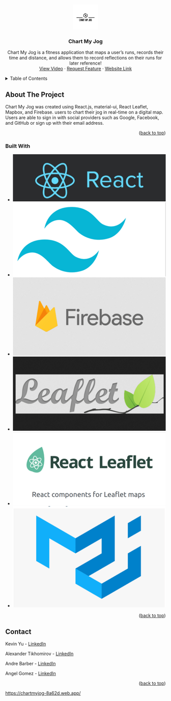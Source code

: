 <a name="readme-top"></a>

<!-- PROJECT LOGO -->
<br />
<div align="center">
  <a href="https://github.com/KYu-2468/netflixk">
    <img src="./src/Images/ChartMyJog.png" alt="Logo" width="80" height="80">
  </a>

  <h3 align="center">Chart My Jog</h3>

  <p align="center">
    Chart My Jog is a fitness application that maps a user’s runs, records their time and distance, and allows them to record reflections on their runs for later reference!
    <br />
    <a href="https://www.youtube.com/watch?v=dmplVct15V8">View Video</a>
    ·
    <a href="https://github.com/KYu-2468/netflixk/issues">Request Feature</a>
    ·
    <a href="https://main.dk22od2tuez03.amplifyapp.com">Website Link</a>
  </p>
</div>

<!-- TABLE OF CONTENTS -->
<details>
  <summary>Table of Contents</summary>
  <ol>
    <li>
      <a href="#about-the-project">About The Project</a>
      <ul>
        <li><a href="#built-with">Built With</a></li>
      </ul>
    </li>
    <li><a href="#contact">Contact</a></li>
  </ol>
</details>

<!-- ABOUT THE PROJECT -->

## About The Project

Chart My Jog was created using React.js, material-ui, React Leaflet, Mapbox, and Firebase. users to chart their jog in real-time on a digital map. Users are able to sign in with social providers such as Google, Facebook, and GitHub or sign up with their email address.

<!-- [![NetflixK][product-screenshot]](https://main.dk22od2tuez03.amplifyapp.com/)

[![NetflixK][product-screenshot2]](https://main.dk22od2tuez03.amplifyapp.com/)

[![NetflixK][product-screenshot3]](https://main.dk22od2tuez03.amplifyapp.com/) -->

<p align="right">(<a href="#readme-top">back to top</a>)</p>

### Built With

- [![React][react.js]][react-url]
- [![Tailwind][tailwind.js]][tailwind-url]
- [![Firebase][firebase]][firebase-url]
- [![Leaflet][leaflet]][leaflet-url]
- [![React-Leaflet][reactleaflet]][reactleaflet-url]
- [![MaterialUI][mui]][mui-url]

<p align="right">(<a href="#readme-top">back to top</a>)</p>

<!-- CONTACT -->

## Contact

Kevin Yu - [LinkedIn](https://www.linkedin.com/in/kevinyu2468/)

Alexander Tikhomirov - [LinkedIn](www.linkedin.com/in/alexander-a-tikhomirov/)

Andre Barber - [LinkedIn](www.linkedin.com/in/andreb2021/)

Angel Gomez - [LinkedIn](www.linkedin.com/in/angel-gomez-b8b369192/)

<p align="right">(<a href="#readme-top">back to top</a>)</p>

<!-- MARKDOWN LINKS & IMAGES -->

[product-screenshot]: images/NetflixK.png
[product-screenshot2]: images/Netflixk-2.png
[product-screenshot3]: images/Trailer3.png
[react.js]: public/images/react.png
[react-url]: https://reactjs.org/
[tailwind.js]: public/images/Tailwind.png
[tailwind-url]: https://tailwindcss.com/
[firebase]: public/images/firebase.png
[firebase-url]: https://firebase.google.com/
[mui]: public/images/mui.png
[mui-url]: https://mui.com/material-ui/
[reactleaflet]: public/images/react-leaflet.png
[reactleaflet-url]: https://react-leaflet.js.org/
[leaflet]: public/images/leaflet.png
[leaflet-url]: https://leafletjs.com/

https://chartmyjog-8a62d.web.app/
